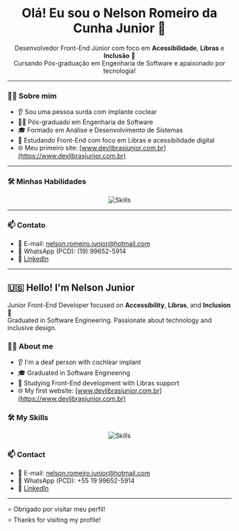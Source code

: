 <h1 align="center">Olá! Eu sou o Nelson Romeiro da Cunha Junior 👋</h1>

<p align="center">
Desenvolvedor Front-End Júnior com foco em <strong>Acessibilidade</strong>, <strong>Libras</strong> e <strong>Inclusão</strong> 💙<br>
Cursando Pós-graduação em Engenharia de Software e apaixonado por tecnologia!
</p>

---

### 👨‍💻 Sobre mim

- 👂 Sou uma pessoa surda com implante coclear
- 👨‍🎓 Pós-graduado em Engenharia de Software  
- 🎓 Formado em Análise e Desenvolvimento de Sistemas
- 🚀 Estudando Front-End com foco em Libras e acessibilidade digital  
- 🌐 Meu primeiro site: [www.devlibrasjunior.com.br](https://www.devlibrasjunior.com.br)

---

### 🛠️ Minhas Habilidades

<p align="center">
  <img src="https://skillicons.dev/icons?i=html,css,js,bootstrap,react,github,vscode" alt="Skills" />
</p>

---

### 📫 Contato

- 📧 E-mail: nelson.romeiro.junior@hotmail.com  
- 📱 WhatsApp (PCD): (19) 99652-5914  
- 🔗 [LinkedIn](https://www.linkedin.com/in/nelson-romeiro-junior-5933263a/)

---

## 🇺🇸 Hello! I'm Nelson Junior

Junior Front-End Developer focused on **Accessibility**, **Libras**, and **Inclusion** 💙  
Graduated in Software Engineering. Passionate about technology and inclusive design.

### 👨‍💻 About me

- 👂 I'm a deaf person with cochlear implant  
- 🎓 Graduated in Software Engineering   
- 🚀 Studying Front-End development with Libras support  
- 🌐 My first website: [www.devlibrasjunior.com.br](https://www.devlibrasjunior.com.br)

### 🛠️ My Skills

<p align="center">
  <img src="https://skillicons.dev/icons?i=html,css,js,bootstrap,react,github,vscode" alt="Skills" />
</p>

### 📫 Contact

- 📧 E-mail: nelson.romeiro.junior@hotmail.com  
- 📱 WhatsApp (PCD): +55 19 99652-5914  
- 🔗 [LinkedIn](https://www.linkedin.com/in/nelson-romeiro-junior-5933263a/)

---

⭐ Obrigado por visitar meu perfil!  
⭐ Thanks for visiting my profile!
